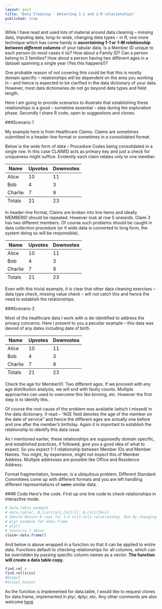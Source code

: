 ```yaml
---
layout: post
title: "Data Cleaning - Detecting 1-1 and 1-M relationships"
published: true
---
```


While I have read and used lots of material around data cleaning – missing data, imputing data, long-to-wide, changing data types – in R, one more technique which has come handy is **_ascertaining 1-1 or 1-M relationship between different columns_** of your tabular data. Is a Member ID unique to each person (in most cases it is)? How about a Family ID? Can a person belong to 2 families? How about a person having two different ages in a dataset spanning a single year (Yes this happens!)?

One probable reason of not covering this could be that this is mostly domain specific – relationships will be dependent on the area you working in – and hence is expected to be clarified in the data dictionary of your data. However, most data dictionaries do not go beyond data types and field length.

Here I am going to provide scenarios to illustrate that establishing these relationships is a good – sometime essential – step during the exploration phase. Secondly I share R code, open to suggestions and clones.

###Scenario 1

My example here is from Healthcare Claims. Claims are sometimes submitted in a header-line format or sometimes in a consolidated format.

Below is the wide form of data – Procedure Codes being consolidated in a single row. In this case CLAIMID acts as primary key and just a check for uniqueness might suffice. Evidently each claim relates only to one member.

<table>
  <thead>
    <tr>
      <th>Name</th>
      <th>Upvotes</th>
      <th>Downvotes</th>
    </tr>
  </thead>
  <tfoot>
    <tr>
      <td>Totals</td>
      <td>21</td>
      <td>23</td>
    </tr>
  </tfoot>
  <tbody>
    <tr>
      <td>Alice</td>
      <td>10</td>
      <td>11</td>
    </tr>
    <tr>
      <td>Bob</td>
      <td>4</td>
      <td>3</td>
    </tr>
    <tr>
      <td>Charlie</td>
      <td>7</td>
      <td>9</td>
    </tr>
  </tbody>
</table>

In header-line format, Claims are broken into line items and ideally MEMBERID should be repeated. However look at row 5 onwards. Claim 3 has two different members. Of course such problems should be caught in data collection procedure (or if wide data is converted to long form, the system doing so will be responsible). 

<table>
  <thead>
    <tr>
      <th>Name</th>
      <th>Upvotes</th>
      <th>Downvotes</th>
    </tr>
  </thead>
  <tfoot>
    <tr>
      <td>Totals</td>
      <td>21</td>
      <td>23</td>
    </tr>
  </tfoot>
  <tbody>
    <tr>
      <td>Alice</td>
      <td>10</td>
      <td>11</td>
    </tr>
    <tr>
      <td>Bob</td>
      <td>4</td>
      <td>3</td>
    </tr>
    <tr>
      <td>Charlie</td>
      <td>7</td>
      <td>9</td>
    </tr>
  </tbody>
</table>

Even with this trivial example, it is clear that other data cleaning exercises – data type check, missing value check – will not catch this and hence the need to establish the relationships.

###Scenario 2

Most of the healthcare data I work with is de-identified to address the privacy concerns. Here I present to you a peculiar example – this data was devoid of any dates including date of birth.

<table>
  <thead>
    <tr>
      <th>Name</th>
      <th>Upvotes</th>
      <th>Downvotes</th>
    </tr>
  </thead>
  <tfoot>
    <tr>
      <td>Totals</td>
      <td>21</td>
      <td>23</td>
    </tr>
  </tfoot>
  <tbody>
    <tr>
      <td>Alice</td>
      <td>10</td>
      <td>11</td>
    </tr>
    <tr>
      <td>Bob</td>
      <td>4</td>
      <td>3</td>
    </tr>
    <tr>
      <td>Charlie</td>
      <td>7</td>
      <td>9</td>
    </tr>
  </tbody>
</table>

Check the age for Member01. Two different ages. If we proceed with any age distribution analysis, we will end with faulty counts. Multiple approaches can used to overcome this like binning, etc. However the first step is to identify this. 

Of course the root cause of the problem was available (which I missed) in the data dictionary. It read – “AGE field denotes the age of the member on the date of service” and hence the different ages are actually one before and one after the member’s birthday. Again it is important to establish the relationship to identify this data issue.

As I mentioned earlier, these relationships are supposedly domain specific, and established practices, if followed, give you a good idea of what to expect. So you expect 1-1 relationship between Member IDs and Member Names. You might, by experience, might not expect this of Member Address. Multiple addresses are possible like Office and Residence Address.

Format fragmentation, however, is a ubiquitous problem. Different Standard Committees come up with different formats and you are left handling different representations of ~~same~~ similar data.

###R Code
Here's the code. First up one line code to check relationships in interactive mode.
```R
# data.table example
# data.table[,.N,list(Col1,Col2)][,.N,Col1][N>1]
# Should Return 0 rows for 1-X Col1-Col2 relationship. Run by changing Col1 to Col2 to check reverse
# plyr example for data.frame
# ply()
# Scenario 1 above
claim<-data.frame()
```
And below is above wrapped in a function so that it can be applied to entire data. Functions default to checking relationships for all columns, which can be overridden by passing specific column names as a vector. **The function will create a data table copy.**
```R
find.rel < -
find.rel(iris)
#Output
#Visual Output
```
As the function is implemented for data.table, I would like to request clones for data.frame, implemented in plyr, dplyr, etc. Any other comments are also welcome [here](http://saurabhagur.com)
